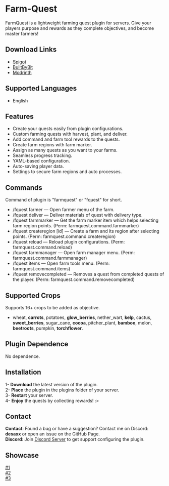 # Farm-Quest
FarmQuest is a lightweight farming quest plugin for servers. Give your players purpose and rewards as they complete objectives, and become master farmers!

## Download Links
- [Spigot](https://www.spigotmc.org/resources/farmquest.124581/)
- [BuiltByBit](https://builtbybit.com/resources/farmquest.66055/)
- [Modrinth](https://modrinth.com/plugin/farmquest)

## Supported Languages
- English

## Features
- Create your quests easily from plugin configurations.
- Custom farming quests with harvest, plant, and deliver.
- Add command and farm tool rewards to the quests.
- Create farm regions with farm marker.
- Assign as many quests as you want to your farms.
- Seamless progress tracking.
- YAML-based configuration.
- Auto-saving player data.
- Settings to secure farm regions and auto processes.

## Commands
Command of plugin is "farmquest" or "fquest" for short.

- /fquest farmer <farmId> — Open farmer menu of the farm.
- /fquest deliver <farmId> — Deliver materials of quest with delivery type.
- /fquest farmmarker — Get the farm marker item which helps selecting farm region points. (Perm: farmquest.command.farmmarker)
- /fquest createregion [id] — Create a farm and its region after selecting points. (Perm: farmquest.command.createregion)
- /fquest reload — Reload plugin configurations. (Perm: farmquest.command.reload)
- /fquest farmmanager <farmId> — Open farm manager menu. (Perm: farmquest.command.farmmanager)
- /fquest items — Open farm tools menu. (Perm: farmquest.command.items)
- /fquest removecompleted <questId> <playerName> — Removes a quest from completed quests of the player. (Perm: farmquest.command.removecompleted)

## Supported Crops
Supports 16+ crops to be added as objective.

- wheat, **carrots**, potatoes, **glow_berries**, nether_wart, **kelp**, cactus, **sweet_berries**, sugar_cane, **cocoa**, pitcher_plant, **bamboo**, melon, **beetroots**, pumpkin, **torchflower**.

## Plugin Dependence
No dependence.

## Installation
1- **Download** the latest version of the plugin.\
2- **Place** the plugin in the plugins folder of your server.\
3- **Restart** your server.\
4- **Enjoy** the quests by collecting rewards! :>

## Contact
**Contact**: Found a bug or have a suggestion? Contact me on Discord: **desaxx** or open an issue on the GitHub Page.\
**Discord**: Join [Discord Server](https://discord.gg/dN6RUzZGgJ) to get support configuring the plugin.

## Showcase
[#1](https://www.youtube.com/watch?v=VvhCBQ1INqI)\
[#2](https://www.youtube.com/watch?v=cCWJu-kAOeo)\
[#3](https://www.youtube.com/watch?v=ww2KaOinaBA)
